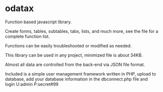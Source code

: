 # odatax
Function based javascript library.

Create forms, tables, subtables, tabs, lists, and much more, see the file for a complete function list.

Functions can be easily troubleshooted or modified as needed.

This library can be used in any project, minimized file is about 34KB.

Almost all data are controlled from the back-end via JSON file format.

Included is a simple user management framework written in PHP, upload to database, add your database information in the dbconnect.php file and login U:admin P:secret#99



